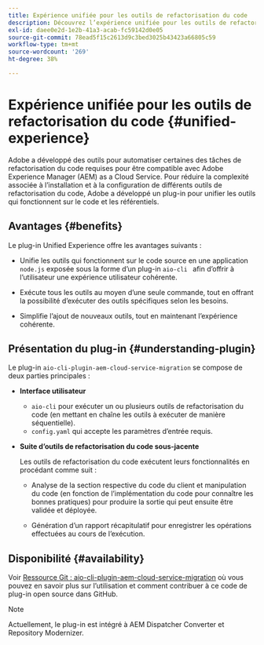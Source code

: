 ```yaml
---
title: Expérience unifiée pour les outils de refactorisation du code
description: Découvrez l’expérience unifiée pour les outils de refactorisation du code.
exl-id: daee0e2d-1e2b-41a3-acab-fc59142d0e05
source-git-commit: 78ead5f15c2613d9c3bed3025b43423a66805c59
workflow-type: tm+mt
source-wordcount: '269'
ht-degree: 38%

---
```


# Expérience unifiée pour les outils de refactorisation du code {#unified-experience}

Adobe a développé des outils pour automatiser certaines des tâches de refactorisation du code requises pour être compatible avec Adobe Experience Manager (AEM) as a Cloud Service. Pour réduire la complexité associée à l’installation et à la configuration de différents outils de refactorisation du code, Adobe a développé un plug-in pour unifier les outils qui fonctionnent sur le code et les référentiels.

## Avantages {#benefits}

Le plug-in Unified Experience offre les avantages suivants :

* Unifie les outils qui fonctionnent sur le code source en une application `node.js` exposée sous la forme d’un plug-in `aio-cli ` afin d’offrir à l’utilisateur une expérience utilisateur cohérente.

* Exécute tous les outils au moyen d’une seule commande, tout en offrant la possibilité d’exécuter des outils spécifiques selon les besoins.

* Simplifie l’ajout de nouveaux outils, tout en maintenant l’expérience cohérente.

## Présentation du plug-in {#understanding-plugin}

Le plug-in `aio-cli-plugin-aem-cloud-service-migration` se compose de deux parties principales :

* **Interface utilisateur**

   * `aio-cli` pour exécuter un ou plusieurs outils de refactorisation du code (en mettant en chaîne les outils à exécuter de manière séquentielle).
   * `config.yaml` qui accepte les paramètres d’entrée requis.

* **Suite d’outils de refactorisation du code sous-jacente**

  Les outils de refactorisation du code exécutent leurs fonctionnalités en procédant comme suit :

   * Analyse de la section respective du code du client et manipulation du code (en fonction de l’implémentation du code pour connaître les bonnes pratiques) pour produire la sortie qui peut ensuite être validée et déployée.

   * Génération d’un rapport récapitulatif pour enregistrer les opérations effectuées au cours de l’exécution.

## Disponibilité {#availability}

Voir [Ressource Git : aio-cli-plugin-aem-cloud-service-migration](https://github.com/adobe/aio-cli-plugin-aem-cloud-service-migration) où vous pouvez en savoir plus sur l’utilisation et comment contribuer à ce code de plug-in open source dans GitHub.

>[!NOTE]
>Actuellement, le plug-in est intégré à AEM Dispatcher Converter et Repository Modernizer.
